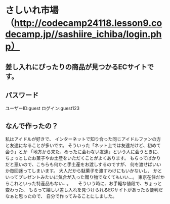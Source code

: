 # さしいれ市場（http://codecamp24118.lesson9.codecamp.jp//sashiire_ichiba/login.php）

## 差し入れにぴったりの商品が見つかるECサイトです。

## パスワード
ユーザーID:guest
ログイン:guest123


## なんで作ったの？
私はアイドルが好きで、
インターネットで知り合った同じアイドルファンの方と友達になることが多いです。
そういった「ネット上では友達だけど、初めて会う」とか
「地方から来た、めったに会わない友達」という人に会うときに、
ちょっとしたお菓子やお土産をいただくことがよくあります。
もらってばかりだと悪いので、こちらも何かと手土産をお渡しするのですが、
何を渡せばいいか毎回迷ってしまいます。
大人だから駄菓子を渡すわけにもいかないし、
かといってプレゼントみたいに気合が入った贈り物でなくてもいい…。
東京在住だからこれといった特産品もない…。
　 そういう時に、お手軽な値段で、ちょっと変わった、
もらって嬉しい差し入れを見つけられるECサイトがあったら便利だなぁと思ったので、
自分で作ってみることにしました。
